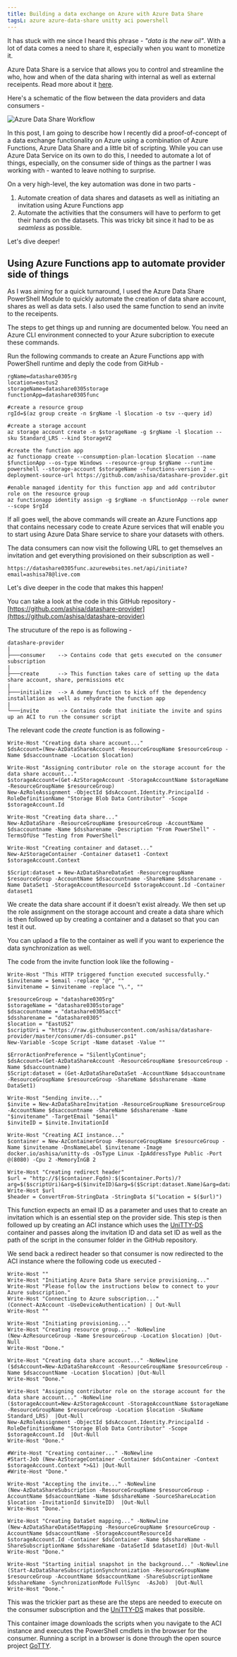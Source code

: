 ```yaml
---
title: Building a data exchange on Azure with Azure Data Share
tagsL: azure azure-data-share unitty aci powershell
---
```


It has stuck with me since I heard this phrase - *"data is the new oil"*. With a lot of data comes a need to share it, especially when you want to monetize it.

Azure Data Share is a service that allows you to control and streamline the who, how and when of the data sharing with internal as well as external receipents. Read more about it [here](https://docs.microsoft.com/en-us/azure/data-share/overview).

Here's a schematic of the flow between the data providers and data consumers -

![Azure Data Share Workflow](https://docs.microsoft.com/en-us/azure/data-share/media/data-share-flow.png)

In this post, I am going to describe how I recently did a proof-of-concept of a data exchange functionality on Azure using a combination of Azure Functions, Azure Data Share and a little bit of scripting. While you can use Azure Data Service on its own to do this, I needed to automate a lot of things, especially, on the consumer side of things as the partner I was working with - wanted to leave nothing to surprise.

On a very high-level, the key automation was done in two parts -

1. Automate creation of data shares and datasets as well as initiating an invitation using Azure Functions app
2. Automate the activities that the consumers will have to perform to get their hands on the datasets. This was tricky bit since it had to be as *seamless* as possible.

Let's dive deeper!

## Using Azure Functions app to automate provider side of things ##

As I was aiming for a quick turnaround, I used the Azure Data Share PowerShell Module to quickly automate the creation of data share account, shares as well as data sets. I also used the same function to send an invite to the receipents.

The steps to get things up and running are documented below. You need an Azure CLI environment connected to your Azure subcription to execute these commands.

Run the following commands to create an Azure Functions app with PowerShell runtime and deply the code from GitHub -
```
rgName=datashare0305rg
location=eastus2
storageName=datashare0305storage
functionApp=datashare0305func

#create a resource group
rgId=$(az group create -n $rgName -l $location -o tsv --query id)

#create a storage account
az storage account create -n $storageName -g $rgName -l $location --sku Standard_LRS --kind StorageV2

#create the function app
az functionapp create --consumption-plan-location $location --name $functionApp --os-type Windows --resource-group $rgName --runtime powershell --storage-account $storageName --functions-version 2 --deployment-source-url https://github.com/ashisa/datashare-provider.git

#enable managed identity for this function app and add contributor role on the resource group
az functionapp identity assign -g $rgName -n $functionApp --role owner --scope $rgId
```

If all goes well, the above commands will create an Azure Functions app that contains necessary code to create Azure services that will enable you to start using Azure Data Share service to share your datasets with others.

The data consumers can now visit the following URL to get themselves an invitation and get everything provisioned on their subscription as well - 

```
https://datashare0305func.azurewebsites.net/api/initiate?email=ashisa78@live.com
```

Let's dive deeper in the code that makes this happen!

You can take a look at the code in this GitHub repository - [https://github.com/ashisa/datashare-provider](https://github.com/ashisa/datashare-provider)

The strucuture of the repo is as following -
```
datashare-provider
|
├───consumer    --> Contains code that gets executed on the consumer subscription  
|
├───create      --> This function takes care of setting up the data share account, share, permissions etc
|
├───initialize  --> A dummy function to kick off the dependency installation as well as rehydrate the function app
|
└───invite      --> Contains code that initiate the invite and spins up an ACI to run the consumer script
```

The relevant code the *create* function is as following -
```
Write-Host "Creating data share account..."
$dsAccount=(New-AzDataShareAccount -ResourceGroupName $resourceGroup -Name $dsaccountname -Location $location)

Write-Host "Assigning contributor role on the storage account for the data share account..."
$storageAccount=(Get-AzStorageAccount -StorageAccountName $storageName -ResourceGroupName $resourceGroup)
New-AzRoleAssignment -ObjectId $dsAccount.Identity.PrincipalId -RoleDefinitionName "Storage Blob Data Contributor" -Scope $storageAccount.Id

Write-Host "Creating data share..."
New-AzDataShare -ResourceGroupName $resourceGroup -AccountName $dsaccountname -Name $dssharename -Description "From PowerShell" -TermsOfUse "Testing from PowerShell"

Write-Host "Creating container and dataset..."
New-AzStorageContainer -Container dataset1 -Context $storageAccount.Context

$Script:dataset = New-AzDataShareDataSet -ResourcegroupName $resourceGroup -AccountName $dsaccountname -ShareName $dssharename -Name DataSet1 -StorageAccountResourceId $storageAccount.Id -Container dataset1
```

We create the data share account if it doesn't exist already. We then set up the role assignment on the storage account and create a data share which is then followed up by creating a container and a dataset so that you can test it out.

You can uplaod a file to the container as well if you want to experience the data synchronization as well.

The code from the invite function look like the following -
```
Write-Host "This HTTP triggered function executed successfully."
$invitename = $email -replace "@", ""
$invitename = $invitename -replace "\.", ""

$resourceGroup = "datashare0305rg"
$storageName = "datashare0305storage"
$dsaccountname = "datashare0305acct"
$dssharename = "datashare0305"
$location = "EastUS2"
$scriptUri = "https://raw.githubusercontent.com/ashisa/datashare-provider/master/consumer/ds-consumer.ps1"
New-Variable -Scope Script -Name dataset -Value ""

$ErrorActionPreference = "SilentlyContinue";
$dsAccount=(Get-AzDataShareAccount -ResourceGroupName $resourceGroup -Name $dsaccountname)
$Script:dataset = (Get-AzDataShareDataSet -AccountName $dsaccountname -ResourceGroupName $resourceGroup -ShareName $dssharename -Name DataSet1)

Write-Host "Sending invite..."
$invite = New-AzDataShareInvitation -ResourceGroupName $resourceGroup -AccountName $dsaccountname -ShareName $dssharename -Name "$invitename" -TargetEmail "$email"
$inviteID = $invite.InvitationId

Write-Host "Creating ACI instance..."
$container = New-AzContainerGroup -ResourceGroupName $resourceGroup -Name $invitename -DnsNameLabel $invitename -Image docker.io/ashisa/unitty-ds -OsType Linux -IpAddressType Public -Port @(8080) -Cpu 2 -MemoryInGB 2

Write-Host "Creating redirect header"
$url = "http://$($container.Fqdn):$($container.Ports)/?arg=$($scriptUri)&arg=$($inviteID)&arg=$($Script:dataset.Name)&arg=dataset1&arg=$($Script:dataset.DataSetId)"
Write-Host $url
$header = ConvertFrom-StringData -StringData $("Location = $($url)")
```

This function expects an email ID as a parameter and uses that to create an invitation which is an essential step on the provider side. This step is then followed up by creating an ACI instance which uses the [UniTTY-DS](https://github.com/ashisa/unitty/tree/master/unitty-ds) container and passes along the invitation ID and data set ID as well as the path of the script in the consumer folder in the GitHub repository.

We send back a redirect header so that consumer is now redirected to the ACI instance where the following code us executed -

```
Write-Host ""
Write-Host "Initiating Azure Data Share service provisioning..."
Write-Host "Please follow the instructions below to connect to your Azure subscription."
Write-Host "Connecting to Azure subscription..."
(Connect-AzAccount -UseDeviceAuthentication) | Out-Null
Write-Host ""

Write-Host "Initiating provisioning..."
Write-Host "Creating resource group..." -NoNewline
(New-AzResourceGroup -Name $resourceGroup -Location $location) |Out-Null
Write-Host "Done."

Write-Host "Creating data share account..." -NoNewline
($dsAccount=New-AzDataShareAccount -ResourceGroupName $resourceGroup -Name $dsaccountName -Location $location) |Out-Null
Write-Host "Done."

Write-Host "Assigning contributor role on the storage account for the data share account..." -NoNewline
($storageAccount=New-AzStorageAccount -StorageAccountName $storageName -ResourceGroupName $resourceGroup -Location $location -SkuName Standard_LRS)  |Out-Null
New-AzRoleAssignment -ObjectId $dsAccount.Identity.PrincipalId -RoleDefinitionName "Storage Blob Data Contributor" -Scope $storageAccount.Id  |Out-Null
Write-Host "Done."

#Write-Host "Creating container..." -NoNewline
#Start-Job (New-AzStorageContainer -Container $dsContainer -Context $storageAccount.Context *>&1) |Out-Null
#Write-Host "Done."

Write-Host "Accepting the invite..." -NoNewline
(New-AzDataShareSubscription -ResourceGroupName $resourceGroup -AccountName $dsaccountName -Name $dsshareName -SourceShareLocation $location -InvitationId $inviteID)  |Out-Null
Write-Host "Done."

Write-Host "Creating DataSet mapping..." -NoNewline
(New-AzDataShareDataSetMapping -ResourceGroupName $resourceGroup -AccountName $dsaccountName -StorageAccountResourceId $storageAccount.Id -Container $dsContainer -Name $dsshareName -ShareSubscriptionName $dsshareName -DataSetId $datasetId) |Out-Null
Write-Host "Done."

Write-Host "Starting initial snapshot in the background..." -NoNewline
(Start-AzDataShareSubscriptionSynchronization -ResourceGroupName $resourceGroup -AccountName $dsaccountName -ShareSubscriptionName $dsshareName -SynchronizationMode FullSync  -AsJob)  |Out-Null
Write-Host "Done."
```

This was the trickier part as these are the steps are needed to execute on the consumer subscription and the [UniTTY-DS](https://github.com/ashisa/unitty/tree/master/unitty-ds) makes that possible.

This container image downloads the scripts when you navigate to the ACI instance and executes the PowerShell cmdlets in the browser for the consumer. Running a script in a browser is done through the open source project [GoTTY](https://github.com/yudai/gotty).